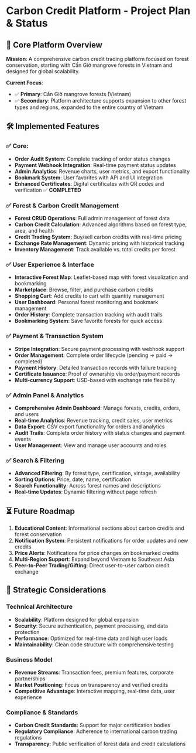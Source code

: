 # Carbon Credit Platform - Project Plan & Status

## 🌱 Core Platform Overview

**Mission**: A comprehensive carbon credit trading platform focused on forest conservation, starting with Cần Giờ mangrove forests in Vietnam and designed for global scalability.

**Current Focus**:

- ✅ **Primary**: Cần Giờ mangrove forests (Vietnam)
- ✅ **Secondary**: Platform architecture supports expansion to other forest types and regions, expanded to the entire country of Vietnam

## 🛠️ Implemented Features

### ✅ Core:

- **Order Audit System**: Complete tracking of order status changes
- **Payment Webhook Integration**: Real-time payment status updates
- **Admin Analytics**: Revenue charts, user metrics, and export functionality
- **Bookmark System**: User favorites with API and UI integration
- **Enhanced Certificates**: Digital certificates with QR codes and verification ✅ **COMPLETED**

### ✅ Forest & Carbon Credit Management

- **Forest CRUD Operations**: Full admin management of forest data
- **Carbon Credit Calculation**: Advanced algorithms based on forest type, area, and health
- **Credit Trading System**: Buy/sell carbon credits with real-time pricing
- **Exchange Rate Management**: Dynamic pricing with historical tracking
- **Inventory Management**: Track available vs. total credits per forest

### ✅ User Experience & Interface

- **Interactive Forest Map**: Leaflet-based map with forest visualization and bookmarking
- **Marketplace**: Browse, filter, and purchase carbon credits
- **Shopping Cart**: Add credits to cart with quantity management
- **User Dashboard**: Personal forest monitoring and bookmark management
- **Order History**: Complete transaction tracking with audit trails
- **Bookmarking System**: Save favorite forests for quick access

### ✅ Payment & Transaction System

- **Stripe Integration**: Secure payment processing with webhook support
- **Order Management**: Complete order lifecycle (pending → paid → completed)
- **Payment History**: Detailed transaction records with failure tracking
- **Certificate Issuance**: Proof of ownership via order/payment records
- **Multi-currency Support**: USD-based with exchange rate flexibility

### ✅ Admin Panel & Analytics

- **Comprehensive Admin Dashboard**: Manage forests, credits, orders, and users
- **Real-time Analytics**: Revenue tracking, credit sales, user metrics
- **Data Export**: CSV export functionality for orders and analytics
- **Audit Trails**: Complete order history with status changes and payment events
- **User Management**: View and manage user accounts and roles

### ✅ Search & Filtering

- **Advanced Filtering**: By forest type, certification, vintage, availability
- **Sorting Options**: Price, date, name, certification
- **Search Functionality**: Across forest names and descriptions
- **Real-time Updates**: Dynamic filtering without page refresh

## ⏳ Future Roadmap

1. **Educational Content**: Informational sections about carbon credits and forest conservation
2. **Notification System**: Persistent notifications for order updates and new credits
3. **Price Alerts**: Notifications for price changes on bookmarked credits
4. **Multi-Region Support**: Expand beyond Vietnam to Southeast Asia
5. **Peer-to-Peer Trading/Gifting**: Direct user-to-user carbon credit exchange

## 🧠 Strategic Considerations

### Technical Architecture

- **Scalability**: Platform designed for global expansion
- **Security**: Secure authentication, payment processing, and data protection
- **Performance**: Optimized for real-time data and high user loads
- **Maintainability**: Clean code structure with comprehensive testing

### Business Model

- **Revenue Streams**: Transaction fees, premium features, corporate partnerships
- **Market Positioning**: Focus on transparency and verified credits
- **Competitive Advantage**: Interactive mapping, real-time data, user experience

### Compliance & Standards

- **Carbon Credit Standards**: Support for major certification bodies
- **Regulatory Compliance**: Adherence to international carbon trading regulations
- **Transparency**: Public verification of forest data and credit calculations
